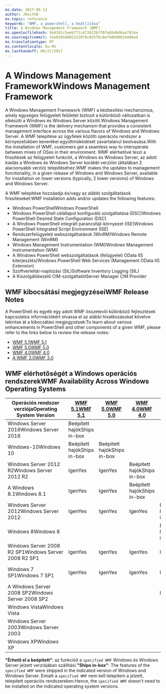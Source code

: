 ```yaml
---
ms.date: 2017-06-12
author: JKeithB
ms.topic: reference
keywords: "WMF, a powershell, a beállítása"
title: A Windows Management Framework (WMF)
ms.openlocfilehash: 9a9281c5eeb771c472623bff6fa6bd6d6aa7814a
ms.sourcegitcommit: fee03bb9802222078c8d5f6c8efb0698024406ed
ms.translationtype: MT
ms.contentlocale: hu-HU
ms.lasthandoff: 06/27/2017
---
```

# <a name="windows-management-framework"></a><span data-ttu-id="89186-103">A Windows Management Framework</span><span class="sxs-lookup"><span data-stu-id="89186-103">Windows Management Framework</span></span>

<span data-ttu-id="89186-104">A Windows Management Framework (WMF) a kézbesítési mechanizmus, amely egységes felügyeleti felületet biztosít a különböző változatban is elkészíti a Windows és Windows Server között.</span><span class="sxs-lookup"><span data-stu-id="89186-104">Windows Management Framework (WMF) is the delivery mechanism that provides a consistent management interface across the various flavors of Windows and Windows Server.</span></span>
<span data-ttu-id="89186-105">A WMF telepítése az ügyfelek közötti operációs rendszer a környezetükben keverékei együttműködését zavartalanul beolvasása.</span><span class="sxs-lookup"><span data-stu-id="89186-105">With the installation of WMF, customers get a seamless way to interoperate between mixes of OSes in their environment.</span></span>
<span data-ttu-id="89186-106">WMF elérhetővé teszi a frissítések az felügyeleti funkciót, a Windows és Windows Server, az adott kiadás a Windows és Windows Server korábbi verzióin (általában 2 alacsonyabb verzió) telepítéséhez.</span><span class="sxs-lookup"><span data-stu-id="89186-106">WMF makes the updates to management functionality, in a given release of Windows and Windows Server, available for installation on lower versions (typically, 2 lower versions) of Windows and Windows Server.</span></span>

<span data-ttu-id="89186-107">A WMF telepítése hozzáadja és/vagy az alábbi szolgáltatások frissítéseket:</span><span class="sxs-lookup"><span data-stu-id="89186-107">WMF installation adds and/or updates the following features:</span></span>

- <span data-ttu-id="89186-108">Windows PowerShell</span><span class="sxs-lookup"><span data-stu-id="89186-108">Windows PowerShell</span></span>
- <span data-ttu-id="89186-109">Windows PowerShell célállapot konfiguráló szolgáltatása (DSC)</span><span class="sxs-lookup"><span data-stu-id="89186-109">Windows PowerShell Desired State Configuration (DSC)</span></span>
- <span data-ttu-id="89186-110">A Windows PowerShell integrált parancsfájl-környezet (ISE)</span><span class="sxs-lookup"><span data-stu-id="89186-110">Windows PowerShell Integrated Script Environment (ISE)</span></span>
- <span data-ttu-id="89186-111">Rendszerfelügyeleti webszolgáltatások (WinRM)</span><span class="sxs-lookup"><span data-stu-id="89186-111">Windows Remote Management (WinRM)</span></span>
- <span data-ttu-id="89186-112">Windows Management Instrumentation (WMI)</span><span class="sxs-lookup"><span data-stu-id="89186-112">Windows Management Instrumentation (WMI)</span></span>
- <span data-ttu-id="89186-113">A Windows PowerShell webszolgáltatások (felügyeleti OData IIS kiterjesztés)</span><span class="sxs-lookup"><span data-stu-id="89186-113">Windows PowerShell Web Services (Management OData IIS Extension)</span></span>
- <span data-ttu-id="89186-114">Szoftverleltár-naplózási (SIL)</span><span class="sxs-lookup"><span data-stu-id="89186-114">Software Inventory Logging (SIL)</span></span>
- <span data-ttu-id="89186-115">A Kiszolgálókezelő CIM-szolgáltatót</span><span class="sxs-lookup"><span data-stu-id="89186-115">Server Manager CIM Provider</span></span>

## <a name="wmf-release-notes"></a><span data-ttu-id="89186-116">WMF kibocsátási megjegyzései</span><span class="sxs-lookup"><span data-stu-id="89186-116">WMF Release Notes</span></span>

<span data-ttu-id="89186-117">A PowerShell és egyéb egy adott WMF összetevői különböző fejlesztések kapcsolatos információkért olvassa el az alábbi hivatkozásokat követve tekintse át a kibocsátási megjegyzések:</span><span class="sxs-lookup"><span data-stu-id="89186-117">To learn about various enhancements in PowerShell and other components of a given WMF, please refer to the links below to review the release notes:</span></span>

- [<span data-ttu-id="89186-118">WMF 5.1</span><span class="sxs-lookup"><span data-stu-id="89186-118">WMF 5.1</span></span>](5.1/release-notes.md)
- [<span data-ttu-id="89186-119">WMF 5.0</span><span class="sxs-lookup"><span data-stu-id="89186-119">WMF 5.0</span></span>](5.0/releasenotes.md)
- [<span data-ttu-id="89186-120">WMF 4.0</span><span class="sxs-lookup"><span data-stu-id="89186-120">WMF 4.0</span></span>](https://download.microsoft.com/download/3/D/6/3D61D262-8549-4769-A660-230B67E15B25/Windows%20Management%20Framework%204%200%20Release%20Notes.docx)
- [<span data-ttu-id="89186-121">A WMF 3.0</span><span class="sxs-lookup"><span data-stu-id="89186-121">WMF 3.0</span></span>](https://download.microsoft.com/download/E/7/6/E76850B8-DA6E-4FF5-8CCE-A24FC513FD16/WMF%203%20Release%20Notes.docx)

## <a name="wmf-availability-across-windows-operating-systems"></a><span data-ttu-id="89186-122">WMF elérhetőségét a Windows operációs rendszerek</span><span class="sxs-lookup"><span data-stu-id="89186-122">WMF Availability Across Windows Operating Systems</span></span>

| <span data-ttu-id="89186-123">Operációs rendszer verziója</span><span class="sxs-lookup"><span data-stu-id="89186-123">Operating System Version</span></span> | [<span data-ttu-id="89186-124">WMF 5.1</span><span class="sxs-lookup"><span data-stu-id="89186-124">WMF 5.1</span></span>](https://aka.ms/wmf51download) | [<span data-ttu-id="89186-125">WMF 5.0</span><span class="sxs-lookup"><span data-stu-id="89186-125">WMF 5.0</span></span>](https://aka.ms/wmf5download) | [<span data-ttu-id="89186-126">WMF 4.0</span><span class="sxs-lookup"><span data-stu-id="89186-126">WMF 4.0</span></span>](https://aka.ms/wmf4download) |  [<span data-ttu-id="89186-127">A WMF 3.0</span><span class="sxs-lookup"><span data-stu-id="89186-127">WMF 3.0</span></span>](https://aka.ms/wmf3download) | [<span data-ttu-id="89186-128">WMF 2.0</span><span class="sxs-lookup"><span data-stu-id="89186-128">WMF 2.0</span></span>](https://aka.ms/wmf2download) |
| ------------------------ | ----------- | ----------- | ----------- | ------------ |  ------------- |
| <span data-ttu-id="89186-129">Windows Server 2016</span><span class="sxs-lookup"><span data-stu-id="89186-129">Windows Server 2016</span></span> | <span data-ttu-id="89186-130">Beépített hajók</span><span class="sxs-lookup"><span data-stu-id="89186-130">Ships in-box</span></span> |  |  |  |  |
| <span data-ttu-id="89186-131">Windows-10</span><span class="sxs-lookup"><span data-stu-id="89186-131">Windows 10</span></span> | <span data-ttu-id="89186-132">Beépített hajók</span><span class="sxs-lookup"><span data-stu-id="89186-132">Ships in-box</span></span> | <span data-ttu-id="89186-133">Beépített hajók</span><span class="sxs-lookup"><span data-stu-id="89186-133">Ships in-box</span></span>  | | | |  
| <span data-ttu-id="89186-134">Windows Server 2012 R2</span><span class="sxs-lookup"><span data-stu-id="89186-134">Windows Server 2012 R2</span></span>| <span data-ttu-id="89186-135">Igen</span><span class="sxs-lookup"><span data-stu-id="89186-135">Yes</span></span> | <span data-ttu-id="89186-136">Igen</span><span class="sxs-lookup"><span data-stu-id="89186-136">Yes</span></span> | <span data-ttu-id="89186-137">Beépített hajók</span><span class="sxs-lookup"><span data-stu-id="89186-137">Ships in-box</span></span> |  |  |
| <span data-ttu-id="89186-138">A Windows 8.1</span><span class="sxs-lookup"><span data-stu-id="89186-138">Windows 8.1</span></span> | <span data-ttu-id="89186-139">Igen</span><span class="sxs-lookup"><span data-stu-id="89186-139">Yes</span></span> | <span data-ttu-id="89186-140">Igen</span><span class="sxs-lookup"><span data-stu-id="89186-140">Yes</span></span> |  <span data-ttu-id="89186-141">Beépített hajók</span><span class="sxs-lookup"><span data-stu-id="89186-141">Ships in-box</span></span> |  |  |
| <span data-ttu-id="89186-142">Windows Server 2012</span><span class="sxs-lookup"><span data-stu-id="89186-142">Windows Server 2012</span></span> | <span data-ttu-id="89186-143">Igen</span><span class="sxs-lookup"><span data-stu-id="89186-143">Yes</span></span> | <span data-ttu-id="89186-144">Igen</span><span class="sxs-lookup"><span data-stu-id="89186-144">Yes</span></span> | <span data-ttu-id="89186-145">Igen</span><span class="sxs-lookup"><span data-stu-id="89186-145">Yes</span></span> |  <span data-ttu-id="89186-146">Beépített hajók</span><span class="sxs-lookup"><span data-stu-id="89186-146">Ships in-box</span></span> | |
| <span data-ttu-id="89186-147">Windows 8</span><span class="sxs-lookup"><span data-stu-id="89186-147">Windows 8</span></span> |  |  |  | <span data-ttu-id="89186-148">Beépített hajók</span><span class="sxs-lookup"><span data-stu-id="89186-148">Ships in-box</span></span> | |
| <span data-ttu-id="89186-149">Windows Server 2008 R2 SP1</span><span class="sxs-lookup"><span data-stu-id="89186-149">Windows Server 2008 R2 SP1</span></span> | <span data-ttu-id="89186-150">Igen</span><span class="sxs-lookup"><span data-stu-id="89186-150">Yes</span></span> | <span data-ttu-id="89186-151">Igen</span><span class="sxs-lookup"><span data-stu-id="89186-151">Yes</span></span> | <span data-ttu-id="89186-152">Igen</span><span class="sxs-lookup"><span data-stu-id="89186-152">Yes</span></span> |  <span data-ttu-id="89186-153">Igen</span><span class="sxs-lookup"><span data-stu-id="89186-153">Yes</span></span>| <span data-ttu-id="89186-154">Beépített hajók</span><span class="sxs-lookup"><span data-stu-id="89186-154">Ships in-box</span></span> |
| <span data-ttu-id="89186-155">Windows 7 SP1</span><span class="sxs-lookup"><span data-stu-id="89186-155">Windows 7 SP1</span></span>  | <span data-ttu-id="89186-156">Igen</span><span class="sxs-lookup"><span data-stu-id="89186-156">Yes</span></span> | <span data-ttu-id="89186-157">Igen</span><span class="sxs-lookup"><span data-stu-id="89186-157">Yes</span></span> | <span data-ttu-id="89186-158">Igen</span><span class="sxs-lookup"><span data-stu-id="89186-158">Yes</span></span> | <span data-ttu-id="89186-159">Igen</span><span class="sxs-lookup"><span data-stu-id="89186-159">Yes</span></span> | <span data-ttu-id="89186-160">Beépített hajók</span><span class="sxs-lookup"><span data-stu-id="89186-160">Ships in-box</span></span> |
| <span data-ttu-id="89186-161">A Windows Server 2008 SP2</span><span class="sxs-lookup"><span data-stu-id="89186-161">Windows Server 2008 SP2</span></span> | | | | <span data-ttu-id="89186-162">Igen</span><span class="sxs-lookup"><span data-stu-id="89186-162">Yes</span></span> | <span data-ttu-id="89186-163">Igen</span><span class="sxs-lookup"><span data-stu-id="89186-163">Yes</span></span> |
| <span data-ttu-id="89186-164">Windows Vista</span><span class="sxs-lookup"><span data-stu-id="89186-164">Windows Vista</span></span> | | | | | <span data-ttu-id="89186-165">Igen</span><span class="sxs-lookup"><span data-stu-id="89186-165">Yes</span></span> |
| <span data-ttu-id="89186-166">Windows Server 2003</span><span class="sxs-lookup"><span data-stu-id="89186-166">Windows Server 2003</span></span>| | | |  | <span data-ttu-id="89186-167">Igen</span><span class="sxs-lookup"><span data-stu-id="89186-167">Yes</span></span> |
| <span data-ttu-id="89186-168">Windows XP</span><span class="sxs-lookup"><span data-stu-id="89186-168">Windows XP</span></span> | | | |  | <span data-ttu-id="89186-169">Igen</span><span class="sxs-lookup"><span data-stu-id="89186-169">Yes</span></span> |

<span data-ttu-id="89186-170">**"Érhető el a beépített"**: az funkcióit a `specified WMF` Windows és Windows Server jelzett verziójában szállítási.</span><span class="sxs-lookup"><span data-stu-id="89186-170">**"Ships in-box"**: The features of the `specified WMF` were shipped in the indicated version of  Windows and Windows Server.</span></span>
<span data-ttu-id="89186-171">Emiatt a `specified WMF` nem kell telepíteni a jelzett, telepített operációs rendszereken.</span><span class="sxs-lookup"><span data-stu-id="89186-171">Hence, the `specified WMF` doesn't need to be installed on the indicated operating system versions.</span></span>

